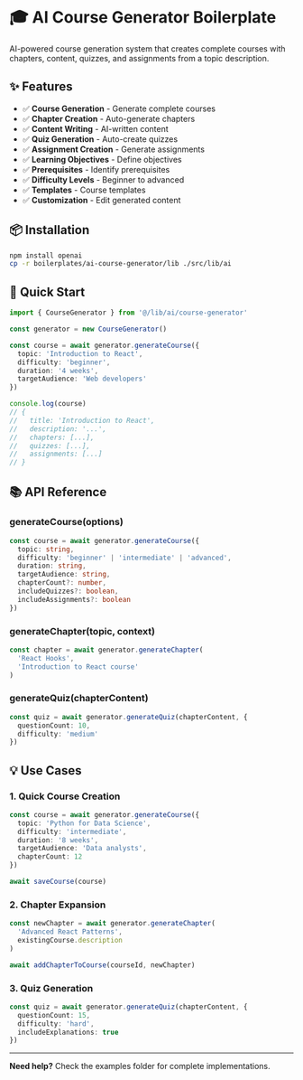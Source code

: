 # 🎓 AI Course Generator Boilerplate

AI-powered course generation system that creates complete courses with chapters, content, quizzes, and assignments from a topic description.

## ✨ Features

- ✅ **Course Generation** - Generate complete courses
- ✅ **Chapter Creation** - Auto-generate chapters
- ✅ **Content Writing** - AI-written content
- ✅ **Quiz Generation** - Auto-create quizzes
- ✅ **Assignment Creation** - Generate assignments
- ✅ **Learning Objectives** - Define objectives
- ✅ **Prerequisites** - Identify prerequisites
- ✅ **Difficulty Levels** - Beginner to advanced
- ✅ **Templates** - Course templates
- ✅ **Customization** - Edit generated content

## 📦 Installation

```bash
npm install openai
cp -r boilerplates/ai-course-generator/lib ./src/lib/ai
```

## 🚀 Quick Start

```typescript
import { CourseGenerator } from '@/lib/ai/course-generator'

const generator = new CourseGenerator()

const course = await generator.generateCourse({
  topic: 'Introduction to React',
  difficulty: 'beginner',
  duration: '4 weeks',
  targetAudience: 'Web developers'
})

console.log(course)
// {
//   title: 'Introduction to React',
//   description: '...',
//   chapters: [...],
//   quizzes: [...],
//   assignments: [...]
// }
```

## 📚 API Reference

### generateCourse(options)

```typescript
const course = await generator.generateCourse({
  topic: string,
  difficulty: 'beginner' | 'intermediate' | 'advanced',
  duration: string,
  targetAudience: string,
  chapterCount?: number,
  includeQuizzes?: boolean,
  includeAssignments?: boolean
})
```

### generateChapter(topic, context)

```typescript
const chapter = await generator.generateChapter(
  'React Hooks',
  'Introduction to React course'
)
```

### generateQuiz(chapterContent)

```typescript
const quiz = await generator.generateQuiz(chapterContent, {
  questionCount: 10,
  difficulty: 'medium'
})
```

## 💡 Use Cases

### 1. Quick Course Creation

```typescript
const course = await generator.generateCourse({
  topic: 'Python for Data Science',
  difficulty: 'intermediate',
  duration: '8 weeks',
  targetAudience: 'Data analysts',
  chapterCount: 12
})

await saveCourse(course)
```

### 2. Chapter Expansion

```typescript
const newChapter = await generator.generateChapter(
  'Advanced React Patterns',
  existingCourse.description
)

await addChapterToCourse(courseId, newChapter)
```

### 3. Quiz Generation

```typescript
const quiz = await generator.generateQuiz(chapterContent, {
  questionCount: 15,
  difficulty: 'hard',
  includeExplanations: true
})
```

---

**Need help?** Check the examples folder for complete implementations.

